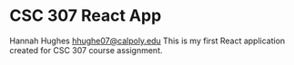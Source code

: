 # CSC 307 React App
Hannah Hughes
hhughe07@calpoly.edu
This is my first React application created for CSC 307 course assignment.
